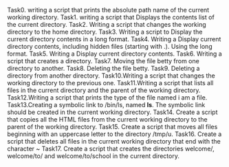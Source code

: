 Task0. writing a script that prints the absolute path name of the current working directory.
Task1. writing a script that Displays the contents list of the current directory.
Task2. Writing a script that changes the working directory to the home directory.
Task3. Writing a script to Display the  current directory contents in a long format.
Task4. Writing a Display current directory contents, including hidden files (starting with .). Using the long format.
Task5. Writing a Display current directory contents.
Task6. Writing a script that creates a directory.
Task7. Moving the file betty from one directory to another.
Task8. Deleting the file betty.
Task9. Deleting a directory from another directory.
Task10.Writing  a script that changes the working directory to the previous one.
Task11.Writing a script that lists all files in the current directory and the parent of the working directory.
Task12.Writing a script that prints the type of the file named i am a file.
Task13.Creating a symbolic link to /bin/ls, named __ls__. The symbolic link should be created in the current working directory.
Task14. Create a script that copies all the HTML files from the current working directory to the parent of the working directory.
Task15. Create a script that moves all files beginning with an uppercase letter to the directory /tmp/u.
Task16. Create a script that deletes all files in the current working directory that end with the character ~
Task17. Create a script that creates the directories welcome/, welcome/to/ and welcome/to/school in the current directory.
